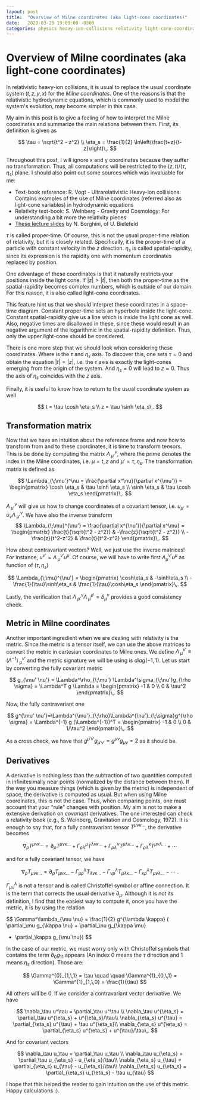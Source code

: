 ```yaml
---
layout: post
title:  "Overview of Milne coordinates (aka light-cone coordinates)"
date:   2020-03-20 19:09:00 -0300
categories: physics heavy-ion-collisions relativity light-cone-coordinates spatial-rapidity proper-time
---
```


<script type="text/x-mathjax-config">
  MathJax.Hub.Config({
    jax: ["input/TeX", "output/HTML-CSS"],
    tex2jax: {
      inlineMath: [ ['$', '$'], ["\\(", "\\)"] ],
      displayMath: [ ['$$', '$$'], ["\\[", "\\]"] ],
      processEscapes: true,
      skipTags: ['script', 'noscript', 'style', 'textarea', 'pre', 'code']
    }
    //,
    //displayAlign: "left",
    //displayIndent: "2em"
  });
</script>
<script src="http://cdn.mathjax.org/mathjax/latest/MathJax.js?config=TeX-AMS_HTML" type="text/javascript"></script>

# Overview of Milne coordinates (aka light-cone coordinates)

In relativistic heavy-ion collisions, it is usual to replace the 
usual coordinate system $(t,z,y,x)$ for the *Milne coordinates*. One of the 
reasons is that the relativistic hydrodynamic equations, which is commonly used
to model the system's evolution, may become simpler in this case.

My aim in this post is to give a feeling of how to interpret the Milne 
coordinates and summarize the main relations between them. First, its 
definition is given as

$$
\tau = \sqrt{t^2 - z^2} \\
\eta_s = \frac{1}{2} \ln\left(\frac{t+z}{t-z}\right)\,.
$$

Throughout this post, I will ignore x and y coordinates because they suffer no
transformation. Thus, all computations will be restricted to the 
$(z,t)$/$(\tau,\eta_s)$ plane. I should also point out some sources which
was invaluable for me:

- Text-book reference:  R. Vogt - Ultrarelativistic Heavy-Ion collisions: 
  Contains examples of the use of Milne coordinates (referred also as light-cone 
  variables) in hydrodynamic equations
- Relativity text-book: S. Weinberg - Gravity and Cosmology: For understanding 
  a bit more the relativity pieces
- [These lecture slides](https://www.physik.uni-bielefeld.de/~borghini/Teaching/Hydrodynamics15/06_09-slides.pdf) by N. Borghini, of U. Bielefeld


$\tau$ is called proper-time. Of course, this is not the usual proper-time 
relation of relativity, but it is closely related. Specifically, it is the
proper-time of a particle with constant velocity in the $z$ direction. 
$\eta_s$ is called spatial-rapidity, since its expression is the rapidity one
with momentum coordinates replaced by position.

One advantage of these coordinates is that it naturally restricts your 
positions inside the light cone. If $|z| > |t|$, then both the proper-time as 
the spatial-rapidity becomes complex numbers, which is outside of our domain.
For this reason, it is also called light-cone coordinates.

This feature hint us that we should interpret these coordinates in a 
space-time diagram. Constant proper-time sets an hyperbole inside the 
light-cone. Constant spatial-rapidity give us a line which is inside the 
light cone as well. Also, negative times are disallowed in these, since these 
would result in an negative argument of the logarithmic in the spatial-rapidity
definition. Thus, only the upper light-cone should be considered.

There is one more step that we should look when considering these coordinates.
Where is the $\tau$ and $\eta_s$ axis. To discover this, one sets $\tau = 0$ 
and obtain the equation $|t| = |z|$, i.e. the $\tau$ axis is exactly the 
light-cones emerging from the origin of the system. And $\eta_s = 0$ will lead
to $z = 0$. Thus the axis of $\eta_s$ coincides with the $z$ axis.

Finally, it is useful to know how to return to the usual coordinate system as 
well

$$
t = \tau \cosh \eta_s \\
z = \tau \sinh \eta_s\,.
$$

## Transformation matrix

Now that we have an intuition about the reference frame and now how to 
transform from and to these coordinates, it is time to transform tensors. 
This is be done by computing the matrix
$\Lambda_{\;\mu'}^\nu$, where the prime denotes the index in the Milne 
coordinates, i.e. $\mu = t,\,z$ and $\mu' = \tau,\eta_s$. The transformation 
matrix is defined as

$$
\Lambda_{\;\mu'}^\nu = \frac{\partial x^\nu}{\partial x^{\mu'}} =
    \begin{pmatrix}
        \cosh \eta_s & \tau \sinh \eta_s \\
        \sinh \eta_s & \tau \cosh \eta_s
    \end{pmatrix}\,.
$$

$\Lambda_{\;\mu'}^\nu$ will give us how to change coordinates of a covariant 
tensor, i.e. $u_{\mu'} = u_\nu \Lambda_{\;\mu'}^\nu$. We have also the inverse 
transform
$$
\Lambda_{\;\mu}^{\nu'} = \frac{\partial x^{\nu'}}{\partial x^\mu} =
    \begin{pmatrix}
        \frac{t}{\sqrt{t^2 - z^2}} & -\frac{z}{\sqrt{t^2 - z^2}} \\
        -\frac{z}{t^2-z^2} & \frac{t}{t^2-z^2}
    \end{pmatrix}\,.
$$

How about contravariant vectors? Well, we just use the inverse matrices! 
For instance, $u^{\nu'} = \Lambda^{\nu'}_{\;\mu} u^\mu$. Of course, we will have 
to write first $\Lambda^{\nu'}_\mu u^\mu$ as function of $(\tau,\,\eta_s)$

$$
\Lambda_{\;\mu}^{\nu'} = 
    \begin{pmatrix}
        \cosh\eta_s & -\sinh\eta_s \\
        -\frac{1}{\tau}\sinh\eta_s & \frac{1}{\tau}\cosh\eta_s
    \end{pmatrix}\,.
$$

Lastly, the verification that 
$\Lambda_{\;\rho'}^\nu \Lambda_{\;\mu}^{\rho'} = \delta^\nu_\mu$ provides a 
good consistency check.

## Metric in Milne coordinates

Another important ingredient when we are dealing with relativity is the metric.
Since the metric is a tensor itself, we can use the above matrices to convert 
the metric in cartesian coordinates to Milne ones. We define 
$\Lambda^{\nu'}_{\;\mu} \equiv (\Lambda^{-1})^{\nu'}_{\;\mu}$ and the metric 
signature we will be using is $diag(-1,1)$. Let us start by converting the 
fully covariant metric

$$
g_{\mu' \nu'} = \Lambda^\rho_{\;\mu'} \Lambda^\sigma_{\;\nu'}g_{\rho \sigma} = 
\Lambda^T g \Lambda = 
    \begin{pmatrix}
        -1 & 0 \\
        0 & \tau^2
    \end{pmatrix}\,.
$$

Now, the fully contravariant one

$$
g^{\mu' \nu'}=\Lambda^{\mu'}_{\;\rho}\Lambda^{\nu'}_{\;\sigma}g^{\rho \sigma} = 
\Lambda^{-1} g (\Lambda^{-1})^T = 
    \begin{pmatrix}
        -1 & 0 \\
        0 & 1/\tau^2
    \end{pmatrix}\,.
$$

As a cross check, we have that
$g^{\mu' \nu'} g_{\mu' \nu'} = g^{\mu \nu} g_{\mu \nu} = 2$ as it should be.

## Derivatives

A derivative is nothing less than the subtraction of two quantities computed in
infinitesimally near points (normalized by the distance between them). If the 
way you measure things (which is given by
the metric) is independent of space, the derivative is computed as usual.
But when using Milne coordinates, this is not the case.
Thus, when comparing points, one must account that your "rule" changes with 
position. My aim is not to make a extensive derivation on *covariant* 
derivatives. The one interested can check a relativity book (e.g., S. Weinberg, 
Gravitation and Cosmology, 1972). It is enough to say that, for a fully 
contravariant tensor $T^{\mu \nu \kappa \dots}$, the derivative becomes

$$
\nabla_\rho T^{\mu \nu \kappa \dots} = \partial_\rho T^{\mu \nu \kappa \dots} +
\Gamma^{\mu}_{\rho \lambda}T^{\lambda \nu \kappa \dots} + 
\Gamma^{\nu}_{\rho \lambda}T^{\mu \lambda \kappa \dots} +
\Gamma^{\kappa}_{\rho \lambda}T^{\mu \nu \lambda \dots} + \cdots
$$

and for a fully covariant tensor, we have

$$
\nabla_\rho T_{\mu \nu \kappa \dots} = \partial_\rho T_{\mu \nu \kappa \dots} -
\Gamma^{\lambda}_{\mu \rho} T_{\lambda \nu \kappa \dots} -
\Gamma^{\lambda}_{\nu \rho} T_{\mu \lambda \kappa \dots} -
\Gamma^{\lambda}_{\kappa \rho} T_{\mu \nu \lambda \dots} - \cdots\;.
$$

$\Gamma^\lambda_{\mu \nu}$ is not a tensor and is called Christoffel symbol or
affine connection. It is the term that corrects the usual derivative
$\partial_\mu$. Although it is not its definition, I find that the easiest way
to compute it, once you have the metric, it is by using the relation

$$
\Gamma^\lambda_{\mu \nu} = \frac{1}{2} g^{\lambda \kappa} 
( \partial_\mu g_{\kappa \nu} + \partial_\nu g_{\kappa \mu}
 - \partial_\kappa g_{\mu \nu})
$$

In the case of our metric, we must worry only with Christoffel symbols that 
contains the term $\partial_0 g_{1 1}$ appears (An index 0 means the $\tau$ 
direction and 1 means $\eta_s$ direction). Those are:

$$
\Gamma^{0}_{1,\,1} = \tau \quad \quad \Gamma^{1}_{0,\,1}
                    = \Gamma^{1}_{1,\,0} = \frac{1}{\tau}
$$

All others will be 0. If we consider a contravariant vector derivative. We have

$$
\nabla_\tau u^\tau = \partial_\tau u^\tau \\
\nabla_\tau u^{\eta_s} = \partial_\tau u^{\eta_s} + u^{\eta_s}/\tau\\
\nabla_{\eta_s} u^{\tau} = \partial_{\eta_s} u^{\tau} + \tau u^{\eta_s}\\
\nabla_{\eta_s} u^{\eta_s} = \partial_{\eta_s} u^{\eta_s} + u^{\tau}/\tau\,.
$$ 

And for covariant vectors

$$
\nabla_\tau u_\tau          = \partial_\tau u_\tau \\
\nabla_\tau u_{\eta_s}      = \partial_\tau u_{\eta_s} - u_{\eta_s}/\tau\\
\nabla_{\eta_s} u_{\tau}    = \partial_{\eta_s} u_{\tau} - u_{\eta_s}/\tau\\
\nabla_{\eta_s} u_{\eta_s}  = \partial_{\eta_s} u_{\eta_s} - \tau u_{\tau}
$$

I hope that this helped the reader to gain intuition on the use of this metric.
Happy calculations :).